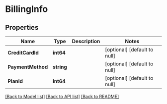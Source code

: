 # BillingInfo

## Properties
Name | Type | Description | Notes
------------ | ------------- | ------------- | -------------
**CreditCardId** | **int64** |  | [optional] [default to null]
**PaymentMethod** | **string** |  | [optional] [default to null]
**PlanId** | **int64** |  | [optional] [default to null]

[[Back to Model list]](../README.md#documentation-for-models) [[Back to API list]](../README.md#documentation-for-api-endpoints) [[Back to README]](../README.md)


